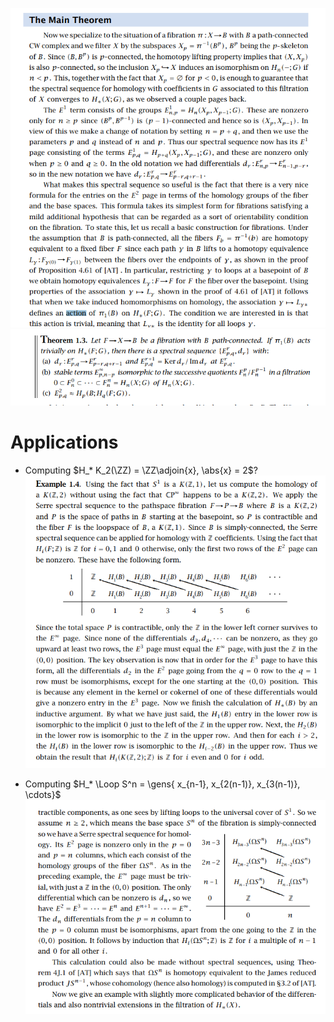 ![](attachments/Pasted%20image%2020210613214604.png)
![](attachments/Pasted%20image%2020210613214639.png)

# Applications

- Computing $H_* K_2(\ZZ) = \ZZ\adjoin{x}, \abs{x} = 2$?
![](attachments/Pasted%20image%2020210613214829.png)

- Computing $H_* \Loop S^n = \gens{ x_{n-1}, x_{2(n-1)},  x_{3(n-1)}, \cdots}$
![](attachments/Pasted%20image%2020210613215050.png)